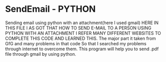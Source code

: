 # SendEmail - PYTHON
Sending email using python with an attachment(here I used gmail)
HERE IN THIS FILE I AS GOT THAT HOW TO SEND E-MAIL TO A PERSON USING PYTHON WITH AN ATTACHMENT
I REFER MANY DIFFERENT WEBSITES TO COMPLETE THIS CODE AND LEARNED THIS.
The major part it taken from GfG and many problems in that code So that I searched my problems through internet to overcome them.
This program will help you to send .pdf file through gmail by using python.
